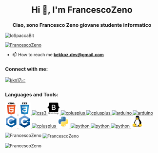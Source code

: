 <h1 align="center">Hi 👋, I'm FrancescoZeno</h1>
<h3 align="center">Ciao, sono Francesco Zeno giovane studente informatico</h3>

<p align="left"> <img src="https://komarev.com/ghpvc/?username=FrancescoZeno&label=Profile%20views&color=0e75b6&style=flat" alt="loSpaccaBit" /> </p>

<p align="left"> <a href="https://github.com/ryo-ma/github-profile-trophy"><img src="https://github-profile-trophy.vercel.app/?username=FrancescoZeno" alt="FrancescoZeno" /></a> </p>

- 📫 How to reach me **kekkoz.dev@gmail.com**

<h3 align="left">Connect with me:</h3>
<p align="left">
<a href="https://www.instagram.com/francesco__zeno" target="blank"><img align="center" src="https://raw.githubusercontent.com/rahuldkjain/github-profile-readme-generator/master/src/images/icons/Social/instagram.svg" alt="kkn17📈" height="30" width="40" /></a>
</p>

<h3 align="left">Languages and Tools:</h3>
<p align="left"> 
    <!-- HTML -->
  <a href="https://www.w3.org/html/" target="_blank" rel="noreferrer" title="HTML"> <img src="https://raw.githubusercontent.com/devicons/devicon/master/icons/html5/html5-original-wordmark.svg" alt="html5" width="40" height="40"/> </a>
    <!-- CSS -->
  <a href="https://www.w3schools.com/css/" target="_blank" rel="noreferrer" title="CSS"> <img src="https://raw.githubusercontent.com/devicons/devicon/master/icons/css3/css3-original-wordmark.svg" alt="css3" width="40" height="40"/>   </a> 
  <!-- JavaScript -->
  <a href="https://www.w3schools.com/js/" target="_blank" rel="noreferrer" title="JavaScript"> <img src="https://www.vectorlogo.zone/logos/javascript/javascript-icon.svg" alt="css3" width="40" height="40"/> </a> 
  <!-- BootStrap -->
  <a href="https://getbootstrap.com" target="_blank" rel="noreferrer" title="BootStrap"> <img src="https://raw.githubusercontent.com/devicons/devicon/master/icons/bootstrap/bootstrap-plain-wordmark.svg" alt="bootstrap" width="40" height="40"/> </a> 
  <!-- TailWindCSS -->
  <a href="https://tailwindcss.com/" target="_blank" rel="noreferrer" title="TailwindCSS"> <img src="https://www.vectorlogo.zone/logos/tailwindcss/tailwindcss-icon.svg" alt="cplusplus" width="40" height="40"/> </a>
  <!-- React -->
  <a href="https://www.w3schools.com/react/" target="_blank" rel="noreferrer" title="React"> <img src="https://www.vectorlogo.zone/logos/reactjs/reactjs-icon.svg" alt="cplusplus" width="40" height="40"/> </a>
  <!-- Arduino -->
  <a href="https://www.arduino.cc/" target="_blank" rel="noreferrer" title="Arduino"> <img src="https://cdn.worldvectorlogo.com/logos/arduino-1.svg" alt="arduino" width="40" height="40"/> </a>
  <!-- Raspberry Pi -->
  <a href="https://www.raspberrypi.com/" target="_blank" rel="noreferrer" title="Raspberry Pi"> <img src="https://www.vectorlogo.zone/logos/raspberrypi/raspberrypi-icon.svg" alt="arduino" width="40" height="40"/> </a>
  <!-- C -->
  <a href="https://www.cprogramming.com/" target="_blank" rel="noreferrer" title="C"> <img src="https://raw.githubusercontent.com/devicons/devicon/master/icons/c/c-original.svg" alt="c" width="40" height="40"/> </a> 
  <!-- C++ -->
  <a href="https://www.w3schools.com/cpp/" target="_blank" rel="noreferrer" title="C++"> <img src="https://raw.githubusercontent.com/devicons/devicon/master/icons/cplusplus/cplusplus-original.svg" alt="cplusplus" width="40" height="40"/> </a> 
  <!-- Java -->
  <a href="https://www.w3schools.com/java/" target="_blank" rel="noreferrer" title="Java"> <img src="https://www.vectorlogo.zone/logos/java/java-vertical.svg" alt="cplusplus" width="40" height="40"/> </a>
  <!-- Python -->
  <a href="https://www.python.org" target="_blank" rel="noreferrer" title="Python"> <img src="https://raw.githubusercontent.com/devicons/devicon/master/icons/python/python-original.svg" alt="python" width="40" height="40"/> </a> 
  <!-- Kotlin -->
  <a href="https://kotlinlang.org/" target="_blank" rel="noreferrer" title="Kotlin"> <img src="https://www.vectorlogo.zone/logos/kotlinlang/kotlinlang-icon.svg" alt="python" width="40" height="40"/> </a>
  <!-- Dart -->
  <a href="https://dart.dev/" target="_blank" rel="noreferrer" title="Dart"> <img src="https://www.vectorlogo.zone/logos/dartlang/dartlang-icon.svg" alt="python" width="40" height="40"/> </a> 
  <!-- Flutter -->
  <a href="https://flutter.dev/" target="_blank" rel="noreferrer" title="Flutter"> <img src="https://www.vectorlogo.zone/logos/flutterio/flutterio-icon.svg" alt="python" width="40" height="40"/> </a> 
  <!-- Linux -->
  <a href="https://www.linux.org/" target="_blank" rel="noreferrer" title="Linux"> <img src="https://raw.githubusercontent.com/devicons/devicon/master/icons/linux/linux-original.svg" alt="linux" width="40" height="40"/> </a>
</p>

<p><img align="left" src="https://github-readme-stats.vercel.app/api/top-langs?username=FrancescoZeno&show_icons=true&locale=en&layout=compact" alt="FrancescoZeno" /></p>




<p>&nbsp;<img align="center" src="https://github-readme-stats.vercel.app/api?username=FrancescoZeno&show_icons=true&locale=en" alt="FrancescoZeno" /></p>

<p><img align="center" src="https://github-readme-streak-stats.herokuapp.com/?user=FrancescoZeno&" alt="FrancescoZeno" /></p>
